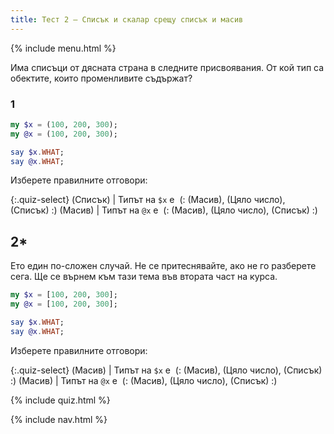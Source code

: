 ```yaml
---
title: Тест 2 — Списък и скалар срещу списък и масив
---
```


{% include menu.html %}

Има списъци от дясната страна в следните присвоявания. От кой тип са обектите, които променливите съдържат?

### 1

```raku
my $x = (100, 200, 300);
my @x = (100, 200, 300);

say $x.WHAT;
say @x.WHAT;
```

Изберете правилните отговори:

{:.quiz-select}
(Списък) | Типът на `$x` е&nbsp; (: (Масив), (Цяло число), (Списък) :)
(Масив) | Типът на `@x` е&nbsp; (: (Масив), (Цяло число), (Списък) :)

## 2*

Ето един по-сложен случай. Не се притеснявайте, ако не го разберете сега. Ще се върнем към тази тема във втората част на курса.

```raku
my $x = [100, 200, 300];
my @x = [100, 200, 300];

say $x.WHAT;
say @x.WHAT;
```

Изберете правилните отговори:

{:.quiz-select}
(Масив) | Типът на `$x` е&nbsp; (: (Масив), (Цяло число), (Списък) :)
(Масив) | Типът на `@x` е&nbsp; (: (Масив), (Цяло число), (Списък) :)

{% include quiz.html %}

{% include nav.html %}